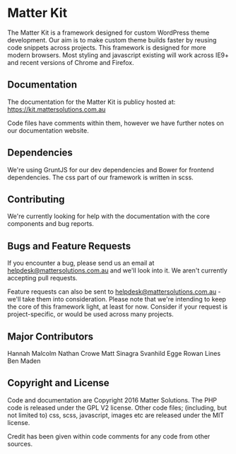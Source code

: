 # Matter Kit

The Matter Kit is a framework designed for custom WordPress theme development. Our aim is to make custom theme builds faster by reusing code snippets across projects. This framework is designed for more modern browsers. Most styling and javascript existing will work across IE9+ and recent versions of Chrome and Firefox.

## Documentation

The documentation for the Matter Kit is publicy hosted at: https://kit.mattersolutions.com.au

Code files have comments within them, however we have further notes on our documentation website.

## Dependencies

We're using GruntJS for our dev dependencies and Bower for frontend dependencies. The css part of our framework is written in scss. 

## Contributing

We're currently looking for help with the documentation with the core components and bug reports.

## Bugs and Feature Requests
If you encounter a bug, please send us an email at helpdesk@mattersolutions.com.au and we'll look into it. We aren't currently accepting pull requests.

Feature requests can also be sent to helpdesk@mattersolutions.com.au - we'll take them into consideration. Please note that we're intending to keep the core of this framework light, at least for now. Consider if your request is project-specific, or would be used across many projects. 

## Major Contributors

Hannah Malcolm
Nathan Crowe
Matt Sinagra
Svanhild Egge
Rowan Lines
Ben Maden

## Copyright and License

Code and documentation are Copyright 2016 Matter Solutions. The PHP code is released under the GPL V2 license. Other code files; (including, but not limited to) css, scss, javascript, images etc are released under the MIT license. 

Credit has been given within code comments for any code from other sources.